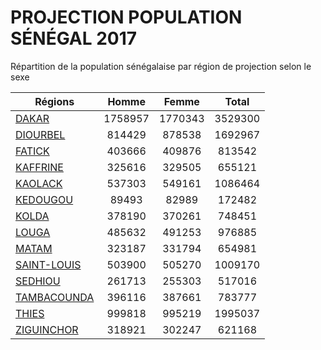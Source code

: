 # PROJECTION POPULATION SÉNÉGAL 2017

Répartition de la population sénégalaise par région de projection selon le sexe

| Régions  | Homme | Femme | Total |
| --------- |:-----:|:-----:|:-----:|
| [DAKAR](DAKAR) | 1758957 | 1770343 | 3529300 |
| [DIOURBEL](DIOURBEL) | 814429 | 878538 | 1692967 |
| [FATICK](FATICK) | 403666 | 409876 | 813542 |
| [KAFFRINE](KAFFRINE) | 325616 | 329505 | 655121 |
| [KAOLACK](KAOLACK) | 537303 | 549161 | 1086464 |
| [KEDOUGOU](KEDOUGOU) | 89493 | 82989 | 172482 |
| [KOLDA](KOLDA) | 378190 | 370261 | 748451 |
| [LOUGA](LOUGA) | 485632 | 491253 | 976885 |
| [MATAM](MATAM) | 323187 | 331794 | 654981 |
| [SAINT-LOUIS](SAINT-LOUIS) | 503900 | 505270 | 1009170 |
| [SEDHIOU](SEDHIOU) | 261713 | 255303 | 517016 |
| [TAMBACOUNDA](TAMBACOUNDA) | 396116 | 387661 | 783777 |
| [THIES](THIES) | 999818 | 995219 | 1995037 |
| [ZIGUINCHOR](ZIGUINCHOR) | 318921 | 302247 | 621168 |
